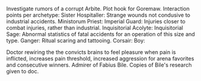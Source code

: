 Investigate rumors of a corrupt Arbite. Plot hook for Goremaw.
Interaction points per archetype:
Sister Hospitaller: Strange wounds not condusive to industrial accidents.
Ministorum Priest:
Imperial Guard: Injuries closer to combat injuries, rather than industrial.
Inquisitorial Acolyte:
Inquisitorial Sage: Abnormal statistics of fatal accidents for an operation of this size and type.
Ganger: Ritual scaring and tattooing.
Corsair:
Boy:

Doctor rewiring the the convicts brains to feel pleasure when pain is inflicted, increases pain threshold, increased aggression for arena favorites and consecutive winners. Admirer of Fabius Bile. Copies of Bile's research given to doc. 
